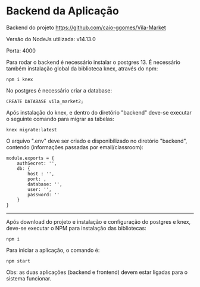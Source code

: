 # Backend da Aplicação

Backend do projeto https://github.com/caio-ggomes/Vila-Market

Versão do NodeJs utilizada: v14.13.0

Porta: 4000

Para rodar o backend é necessário instalar o postgres 13.
É necessário também instalação global da biblioteca knex, através do npm:
```
npm i knex
```
No postgres é necessário criar a database:

```
CREATE DATABASE vila_market2;
```
Após instalação do knex, e dentro do diretório "backend" deve-se executar o seguinte comando para migrar as tabelas:
```
knex migrate:latest
```
O arquivo ".env" deve ser criado e disponibilizado no diretório "backend", contendo (informações passadas por email/classroom):
```
module.exports = {
    authSecret: '',
    db: {
        host : '',
        port: ,
        database: '',
        user: '',
        password: ''
    }
}
```

---

Após download do projeto e instalação e configuração do postgres e knex, deve-se executar o NPM para instalação das bibliotecas:
```
npm i
```

Para iniciar a aplicação, o comando é:

```
npm start
```

Obs: as duas aplicações (backend e frontend) devem estar ligadas para o sistema funcionar.
